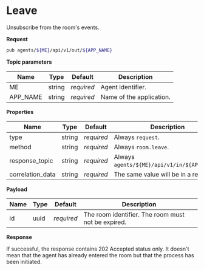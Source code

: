 # Leave

Unsubscribe from the room's events.

**Request**

```bash
pub agents/${ME}/api/v1/out/${APP_NAME}
```

**Topic parameters**

Name     | Type   | Default    | Description
-------- | ------ | ---------- | ------------------
ME       | string | _required_ | Agent identifier.
APP_NAME | string | _required_ | Name of the application.

**Properties**

Name             | Type   | Default    | Description
---------------- | ------ | ---------- | ------------------
type             | string | _required_ | Always `request`.
method           | string | _required_ | Always `room.leave`.
response_topic   | string | _required_ | Always `agents/${ME}/api/v1/in/${APP_NAME}`.
correlation_data | string | _required_ | The same value will be in a response.

**Payload**

Name     | Type       | Default    | Description
-------- | ---------- | ---------- | ------------------
id       | uuid       | _required_ | The room identifier. The room must not be expired.

**Response**

If successful, the response contains 202 Accepted status only.
It doesn't mean that the agent has already entered the room but that the process has been initiated.
